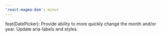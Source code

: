 ```yaml
---
'react-magma-dom': minor
---
```


feat(DatePicker): Provide ability to more quickly change the month and/or year. Update aria-labels and styles.
